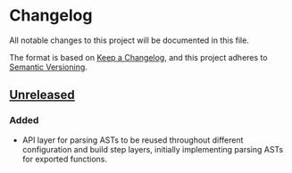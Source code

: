 # Changelog

All notable changes to this project will be documented in this file.

The format is based on [Keep a Changelog](https://keepachangelog.com/en/1.1.0/),
and this project adheres to [Semantic Versioning](https://semver.org/spec/v2.0.0.html).

## [Unreleased]

### Added

- API layer for parsing ASTs to be reused throughout different configuration and 
  build step layers, initially implementing parsing ASTs for exported functions.

[Unreleased]: https://github.com/eighty4/l3/commits/main

